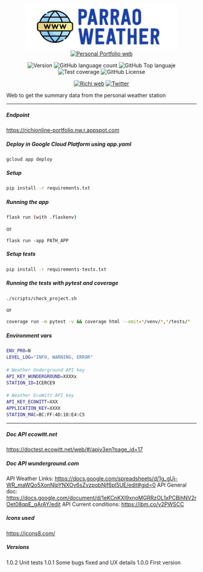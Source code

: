 <div align="center">
<img src="./static/assets/logo_app.png" alt="drawing" width="400"/>
<a href="https://richionline-portfolio.nw.r.appspot.com"><img src="https://falken-home.herokuapp.com/static/home_project/img/falken_logo.png" width=50 alt="Personal Portfolio web"></a>

![Version](https://img.shields.io/badge/version-1.0.2-blue) ![GitHub language count](https://img.shields.io/github/languages/count/falken20/parrao_weather_web) ![GitHub Top languaje](https://img.shields.io/github/languages/top/falken20/parrao_weather_web) ![Test coverage](https://img.shields.io/badge/test%20coverage-84%25-green) ![GitHub License](https://img.shields.io/github/license/falken20/search_extensions)


[![Richi web](https://img.shields.io/badge/web-richionline-blue)](https://richionline-portfolio.nw.r.appspot.com) [![Twitter](https://img.shields.io/twitter/follow/richionline?style=social)](https://twitter.com/richionline)

</div>



Web to get the summary data from the personal weather station

---
##### Endpoint
https://richionline-portfolio.nw.r.appspot.com

##### Deploy in Google Cloud Platform using app.yaml
```
gcloud app deploy
```

##### Setup
```bash
pip install -r requirements.txt
```

##### Running the app
```bash
flask run (with .flaskenv)
```
or
```
flask run -app PATH_APP
```

##### Setup tests
```bash
pip install -r requirements-tests.txt
```

##### Running the tests with pytest and coverage
```bash
./scripts/check_project.sh
```
or
```bash
coverage run -m pytest -v && coverage html --omit=*/venv/*,*/tests/*
```

##### Environment vars
```bash
ENV_PRO=N
LEVEL_LOG="INFO, WARNING, ERROR"

# Weather Underground API key
API_KEY_WUNDERGROUND=XXXXx
STATION_ID=ICERCE9

# Weather EcoWitt API key
API_KEY_ECOWITT=XXX
APPLICATION_KEY=XXXX
STATION_MAC=BC:FF:4D:10:E4:C5
```
---

##### Doc API ecowitt.net
https://doctest.ecowitt.net/web/#/apiv3en?page_id=17

##### Doc API wunderground.com
API Weather Links: https://docs.google.com/spreadsheets/d/1g_gUj-WR_maWQo5XonNlpYNXOv6sZvzpobNjf6pl5UE/edit#gid=0
API General doc: https://docs.google.com/document/d/1eKCnKXI9xnoMGRRzOL1xPCBihNV2rOet08qpE_gArAY/edit
API Current conditions: https://ibm.co/v2PWSCC

##### Icons used
https://icons8.com/

##### Versions

1.0.2 Unit tests
1.0.1 Some bugs fixed and UX details
1.0.0 First version